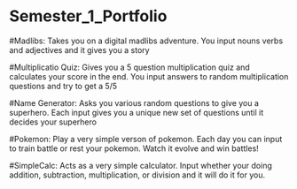 # Semester_1_Portfolio

#Madlibs: Takes you on a digital madlibs adventure. You input nouns verbs and adjectives and it gives you a story

#Multiplicatio Quiz: Gives you a 5 question multiplication quiz and calculates your score in the end. You input answers to random multiplication questions and try to get a 5/5

#Name Generator: Asks you various random questions to give you a superhero. Each input gives you a unique new set of questions until it decides your superhero

#Pokemon: Play a very simple verson of pokemon. Each day you can input to train battle or rest your pokemon. Watch it evolve and win battles!

#SimpleCalc: Acts as a very simple calculator. Input whether your doing addition, subtraction, multiplication, or division and it will do it for you.

